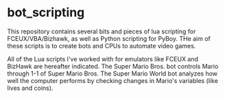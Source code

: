 # bot_scripting
This repository contains several bits and pieces of lua scripting for FCEUX/VBA/Bizhawk, as well as Python scripting for PyBoy. THe aim of these scripts is to create bots and CPUs to automate video games.

All of the Lua scripts I've worked with for emulators like FCEUX and BizHawk are hereafter indicated. 
The Super Mario Bros. bot controls Mario through 1-1 of Super Mario Bros.
The Super Mario World bot analyzes how well the computer performs by checking changes in Mario's variables (like lives and coins).
